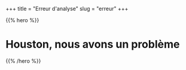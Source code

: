 +++
title = "Erreur d'analyse"
slug = "erreur"
+++

{{% hero %}}

# Houston, nous avons un problème

{{% /hero %}}
